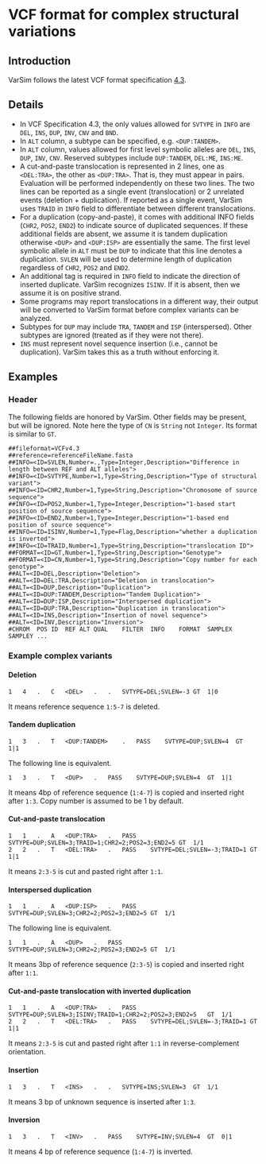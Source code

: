 # VCF format for complex structural variations
## Introduction
VarSim follows the latest VCF format specification [4.3](https://samtools.github.io/hts-specs/VCFv4.3.pdf).
## Details
* In VCF Specification 4.3, the only values allowed for `SVTYPE` in `INFO` are `DEL`, `INS`, `DUP`, `INV`, `CNV` and `BND`.
* In `ALT` column, a subtype can be specified, e.g. `<DUP:TANDEM>`.
* In `ALT` column, values allowed for first level symbolic alleles are `DEL`, `INS`, `DUP`, `INV`, `CNV`. Reserved subtypes include `DUP:TANDEM`, `DEL:ME`, `INS:ME`.
* A cut-and-paste translocation is represented in 2 lines, one as `<DEL:TRA>`, the other as `<DUP:TRA>`. That is, they must appear in pairs.
Evaluation will be performed independently on these two lines.
 The two lines can be reported as a single event (translocation) or 2 unrelated events (deletion + duplication).
 If reported as a single event, VarSim uses `TRAID` in `INFO` field to differentiate between different translocations.
* For a duplication (copy-and-paste), it comes with additional INFO fields (`CHR2`, `POS2`, `END2`) to indicate source of duplicated sequences.
If these additional fields are absent, we assume it is tandem duplication otherwise `<DUP>` and `<DUP:ISP>` are essentially the same.
 The first level symbolic allele in `ALT` must be `DUP` to indicate that this line denotes a duplication.
 `SVLEN` will be used to determine length of duplication regardless of `CHR2`, `POS2` and `END2`.
* An additional tag is required in `INFO` field to indicate the direction of inserted duplicate. VarSim recognizes `ISINV`. If it is absent, then we assume it is on positive strand.
* Some programs may report translocations in a different way, their output will be converted to VarSim format before complex variants can be analyzed.
* Subtypes for `DUP` may include `TRA`, `TANDEM` and `ISP` (interspersed). Other subtypes are ignored (treated as if they were not there).
* `INS` must represent novel sequence insertion (i.e., cannot be duplication). VarSim takes this as a truth without enforcing it.
## Examples
### Header
The following fields are honored by VarSim. Other fields may be present, but will be ignored. Note here the type of `CN` is `String` not `Integer`. Its format is similar to `GT`.
```
##fileformat=VCFv4.3
##reference=referenceFileName.fasta
##INFO=<ID=SVLEN,Number=.,Type=Integer,Description="Difference in length between REF and ALT alleles">
##INFO=<ID=SVTYPE,Number=1,Type=String,Description="Type of structural variant">
##INFO=<ID=CHR2,Number=1,Type=String,Description="Chromosome of source sequence">
##INFO=<ID=POS2,Number=1,Type=Integer,Description="1-based start position of source sequence">
##INFO=<ID=END2,Number=1,Type=Integer,Description="1-based end position of source sequence">
##INFO=<ID=ISINV,Number=1,Type=Flag,Description="whether a duplication is inverted">
##INFO=<ID=TRAID,Number=1,Type=String,Description="translocation ID">
##FORMAT=<ID=GT,Number=1,Type=String,Description="Genotype">
##FORMAT=<ID=CN,Number=1,Type=String,Description="Copy number for each genotype">
##ALT=<ID=DEL,Description="Deletion">
##ALT=<ID=DEL:TRA,Description="Deletion in translocation">
##ALT=<ID=DUP,Description="Duplication">
##ALT=<ID=DUP:TANDEM,Description="Tandem Duplication">
##ALT=<ID=DUP:ISP,Description="Interspersed duplication">
##ALT=<ID=DUP:TRA,Description="Duplication in translocation">
##ALT=<ID=INS,Description="Insertion of novel sequence">
##ALT=<ID=INV,Description="Inversion">
#CHROM	POS	ID	REF	ALT	QUAL	FILTER	INFO	FORMAT  SAMPLEX SAMPLEY ...
```
### Example complex variants
#### Deletion
```
1	4	.	C	<DEL>	.	.	SVTYPE=DEL;SVLEN=-3	GT	1|0
```
It means reference sequence `1:5-7` is deleted.

#### Tandem duplication
```
1	3	.	T	<DUP:TANDEM>	.	PASS	SVTYPE=DUP;SVLEN=4	GT	1|1
```
The following line is equivalent.
```
1	3	.	T	<DUP>	.	PASS	SVTYPE=DUP;SVLEN=4	GT	1|1
```
It means 4bp of reference sequence (`1:4-7`) is copied and inserted right after `1:3`. Copy number is assumed to be 1 by default.

#### Cut-and-paste translocation
```
1	1	.	A	<DUP:TRA>	.	PASS	SVTYPE=DUP;SVLEN=3;TRAID=1;CHR2=2;POS2=3;END2=5	GT	1/1
2	2	.	T	<DEL:TRA>	.	PASS	SVTYPE=DEL;SVLEN=-3;TRAID=1	GT	1|1
```
It means `2:3-5` is cut and pasted right after `1:1`.

#### Interspersed duplication
```
1	1	.	A	<DUP:ISP>	.	PASS	SVTYPE=DUP;SVLEN=3;CHR2=2;POS2=3;END2=5	GT	1/1
```

The following line is equivalent.
```
1	1	.	A	<DUP>	.	PASS	SVTYPE=DUP;SVLEN=3;CHR2=2;POS2=3;END2=5	GT	1/1
```
It means 3bp of reference sequence (`2:3-5`) is copied and inserted right after `1:1`.

#### Cut-and-paste translocation with inverted duplication
```
1	1	.	A	<DUP:TRA>	.	PASS	SVTYPE=DUP;SVLEN=3;ISINV;TRAID=1;CHR2=2;POS2=3;END2=5	GT	1/1
2	2	.	T	<DEL:TRA>	.	PASS	SVTYPE=DEL;SVLEN=-3;TRAID=1	GT	1|1
```
It means `2:3-5` is cut and pasted right after `1:1` in reverse-complement orientation.
#### Insertion
```
1	3	.	T	<INS>	.	.	SVTYPE=INS;SVLEN=3	GT	1/1
```
It means 3 bp of unknown sequence is inserted after `1:3`.
#### Inversion
```
1	3	.	T	<INV>	.	PASS	SVTYPE=INV;SVLEN=4	GT	0|1
```
It means 4 bp of reference sequence (`1:4-7`) is inverted.
